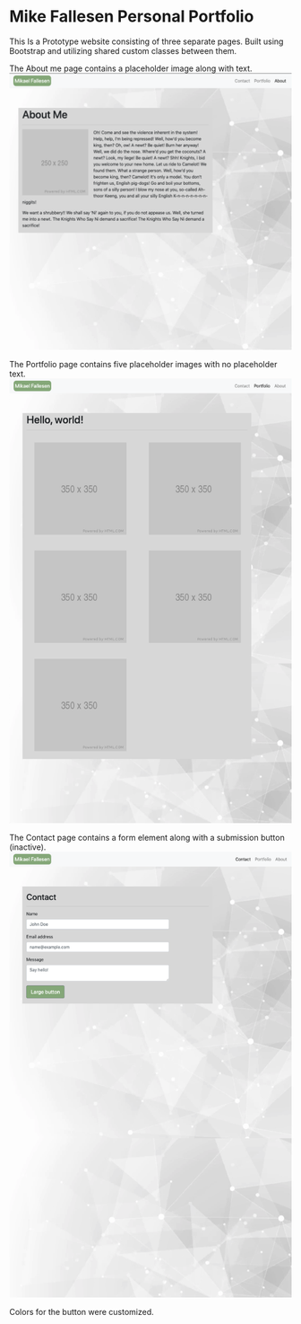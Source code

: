 # Mike Fallesen Personal Portfolio

This Is a Prototype website consisting of three separate pages. Built using Bootstrap and utilizing shared custom classes between them.

The About me page contains a placeholder image along with text. 
![About Me page image](/assets/images/about-me.png)

The Portfolio page contains five placeholder images with no placeholder text. 
![Portfolio page image](/assets/images/portfolio-page.png)

The Contact page contains a form element along with a submission button (inactive). 
![COntact Page image](/assets/images/contact-page.png)

Colors for the button were customized.